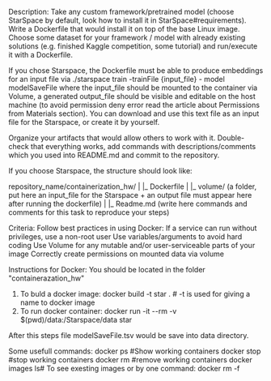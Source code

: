 Description:
Take any custom framework/pretrained model (choose StarSpace by default, look how to install it in StarSpace#requirements). Write a Dockerfile that would install it on top of the base Linux image.
Choose some dataset for your framework / model with already existing solutions (e.g. finished Kaggle competition, some tutorial) and run/execute it with a Dockerfile. 

If you chose Starspace, the Dockerfile must be able to produce embeddings for an input file via 
./starspace train -trainFile {input_file} - model modelSaveFile
where the input_file should be mounted to the container via Volume, a generated output_file should be visible and editable on the host machine (to avoid permission deny error read the article about Permissions from Materials section).
You can download and use this text file as an input file for the Starspace, or create it by yourself.
 
Organize your artifacts that would allow others to work with it.
Double-check that everything works, add commands with descriptions/comments which you used into README.md and commit to the repository.

If you choose Starspace, the structure should look like:

repository_name/containerization_hw/
|
|_ Dockerfile
|
|_ volume/ (a folder, put here an input_file for the Starspace + an output file must appear here after running the dockerfile)
|
|_ Readme.md (write here commands and comments for this task to reproduce your steps)


Criteria:
Follow best practices in using Docker:
If a service can run without privileges, use a non-root user
Use variables/arguments to avoid hard coding
Use Volume for any mutable and/or user-serviceable parts of your image
Correctly create permissions on mounted data via volume

Instructions for Docker:
You should be located in the folder "containerazation_hw"
1. To buld a docker image:
docker build -t star . # -t is used for giving a name to docker image
2. To run docker container:
docker run -it --rm -v $(pwd)/data:/Starspace/data star 

After this steps file modelSaveFile.tsv would be save into data directory.

Some usefull commands:
docker ps #Show working containers
docker stop <the-container-id> #stop working containers
docker rm <the-container-id> #remove working containers
docker images ls# To see exesting images
or by one command:
docker rm -f <the-container-id>